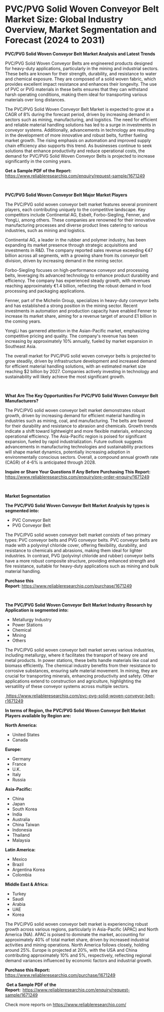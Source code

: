 <p><h1>PVC/PVG Solid Woven Conveyor Belt Market Size: Global Industry Overview, Market Segmentation and Forecast (2024 to 2031)</h1></p><p><strong>PVC/PVG Solid Woven Conveyor Belt Market Analysis and Latest Trends</strong></p>
<p><p>PVC/PVG Solid Woven Conveyor Belts are engineered products designed for heavy-duty applications, particularly in the mining and industrial sectors. These belts are known for their strength, durability, and resistance to water and chemical exposure. They are composed of a solid woven fabric, which provides excellent impact resistance and enhances their longevity. The use of PVC or PVG materials in these belts ensures that they can withstand harsh operating conditions, making them ideal for transporting various materials over long distances.</p><p>The PVC/PVG Solid Woven Conveyor Belt Market is expected to grow at a CAGR of 8% during the forecast period, driven by increasing demand in sectors such as mining, manufacturing, and logistics. The need for efficient and reliable material handling solutions has led to a surge in investments in conveyor systems. Additionally, advancements in technology are resulting in the development of more innovative and robust belts, further fueling market growth. The rising emphasis on automation and improved supply chain efficiency also supports this trend. As businesses continue to seek solutions that enhance productivity and reduce operational costs, the demand for PVC/PVG Solid Woven Conveyor Belts is projected to increase significantly in the coming years.</p></p>
<p><strong>Get a Sample PDF of the Report:&nbsp;</strong> <a href="https://www.reliableresearchiq.com/enquiry/request-sample/1671249?utm_campaign=1170&utm_medium=2&utm_source=Github&utm_content=ia&utm_term=27122024&utm_id=pvcpvg-solid-woven-conveyor-belt">https://www.reliableresearchiq.com/enquiry/request-sample/1671249</a></p>
<p>&nbsp;</p>
<p><strong>PVC/PVG Solid Woven Conveyor Belt Major Market Players</strong></p>
<p><p>The PVC/PVG solid woven conveyor belt market features several prominent players, each contributing uniquely to the competitive landscape. Key competitors include Continental AG, Esbelt, Forbo-Siegling, Fenner, and YongLi, among others. These companies are renowned for their innovative manufacturing processes and diverse product lines catering to various industries, such as mining and logistics.</p><p>Continental AG, a leader in the rubber and polymer industry, has been expanding its market presence through strategic acquisitions and investments in R&D. The company reported sales revenue exceeding €47 billion across all segments, with a growing share from its conveyor belt division, driven by increasing demand in the mining sector.</p><p>Forbo-Siegling focuses on high-performance conveyor and processing belts, leveraging its advanced technology to enhance product durability and efficiency. The company has experienced steady growth, with revenues reaching approximately €1.4 billion, reflecting the robust demand in food processing and packaging applications.</p><p>Fenner, part of the Michelin Group, specializes in heavy-duty conveyor belts and has established a strong position in the mining sector. Recent investments in automation and production capacity have enabled Fenner to increase its market share, aiming for a revenue target of around £1 billion in the coming years.</p><p>YongLi has garnered attention in the Asian-Pacific market, emphasizing competitive pricing and quality. The company's revenue has been increasing by approximately 10% annually, fueled by market expansion in Southeast Asia.</p><p>The overall market for PVC/PVG solid woven conveyor belts is projected to grow steadily, driven by infrastructure development and increased demand for efficient material handling solutions, with an estimated market size reaching $2 billion by 2027. Companies actively investing in technology and sustainability will likely achieve the most significant growth.</p></p>
<p>&nbsp;</p>
<p><strong>What Are The Key Opportunities For PVC/PVG Solid Woven Conveyor Belt Manufacturers?</strong></p>
<p><p>The PVC/PVG solid woven conveyor belt market demonstrates robust growth, driven by increasing demand for efficient material handling in industries such as mining, coal, and manufacturing. The belts are favored for their durability and resistance to abrasion and chemicals. Growth trends indicate a shift toward lightweight and more flexible materials, enhancing operational efficiency. The Asia-Pacific region is poised for significant expansion, fueled by rapid industrialization. Future outlook suggests advancements in manufacturing technologies and sustainability practices will shape market dynamics, potentially increasing adoption in environmentally conscious sectors. Overall, a compound annual growth rate (CAGR) of 4-6% is anticipated through 2028.</p></p>
<p><strong>Inquire or Share Your Questions If Any Before Purchasing This Report:</strong> <a href="https://www.reliableresearchiq.com/enquiry/pre-order-enquiry/1671249?utm_campaign=1170&utm_medium=2&utm_source=Github&utm_content=ia&utm_term=27122024&utm_id=pvcpvg-solid-woven-conveyor-belt">https://www.reliableresearchiq.com/enquiry/pre-order-enquiry/1671249</a></p>
<p>&nbsp;</p>
<p><strong>Market Segmentation</strong></p>
<p><strong>The PVC/PVG Solid Woven Conveyor Belt Market Analysis by types is segmented into:</strong></p>
<p><ul><li>PVC Conveyor Belt</li><li>PVG Conveyor Belt</li></ul></p>
<p><p>The PVC/PVG solid woven conveyor belt market consists of two primary types: PVC conveyor belts and PVG conveyor belts. PVC conveyor belts are made with a polyvinyl chloride cover, offering flexibility, durability, and resistance to chemicals and abrasions, making them ideal for lighter industries. In contrast, PVG (polyvinyl chloride and rubber) conveyor belts have a more robust composite structure, providing enhanced strength and fire resistance, suitable for heavy-duty applications such as mining and bulk material handling.</p></p>
<p><strong>Purchase this Report:&nbsp;</strong><a href="https://www.reliableresearchiq.com/purchase/1671249?utm_campaign=1170&utm_medium=2&utm_source=Github&utm_content=ia&utm_term=27122024&utm_id=pvcpvg-solid-woven-conveyor-belt">https://www.reliableresearchiq.com/purchase/1671249</a></p>
<p>&nbsp;</p>
<p><strong>The PVC/PVG Solid Woven Conveyor Belt Market Industry Research by Application is segmented into:</strong></p>
<p><ul><li>Metallurgy Industry</li><li>Power Stations</li><li>Chemical</li><li>Mining</li><li>Others</li></ul></p>
<p><p>The PVC/PVG solid woven conveyor belt market serves various industries, including metallurgy, where it facilitates the transport of heavy ore and metal products. In power stations, these belts handle materials like coal and biomass efficiently. The chemical industry benefits from their resistance to corrosive substances, ensuring safe material movement. In mining, they are crucial for transporting minerals, enhancing productivity and safety. Other applications extend to construction and agriculture, highlighting the versatility of these conveyor systems across multiple sectors.</p></p>
<p><a href="https://www.reliableresearchiq.com/pvc-pvg-solid-woven-conveyor-belt-r1671249?utm_campaign=1170&utm_medium=2&utm_source=Github&utm_content=ia&utm_term=27122024&utm_id=pvcpvg-solid-woven-conveyor-belt">&nbsp;https://www.reliableresearchiq.com/pvc-pvg-solid-woven-conveyor-belt-r1671249</a></p>
<p><strong>In terms of Region, the PVC/PVG Solid Woven Conveyor Belt Market Players available by Region are:</strong></p>
<p>
    <p> <strong> North America: </strong>
        <ul>
            <li>United States</li>
            <li>Canada</li>
        </ul>
        </p> 
    <p> <strong> Europe: </strong>
        <ul>
            <li>Germany</li>
            <li>France</li>
            <li>U.K.</li>
            <li>Italy</li>
            <li>Russia</li>
        </ul>
        </p> 
    <p> <strong> Asia-Pacific: </strong>
        <ul>
            <li>China</li>
            <li>Japan</li>
            <li>South Korea</li>
            <li>India</li>
            <li>Australia</li>
            <li>China Taiwan</li>
            <li>Indonesia</li>
            <li>Thailand</li>
            <li>Malaysia</li>
        </ul>
        </p> 
    <p> <strong> Latin America: </strong>
        <ul>
            <li>Mexico</li>
            <li>Brazil</li>
            <li>Argentina Korea</li>
            <li>Colombia</li>
        </ul>
        </p> 
    <p> <strong> Middle East & Africa: </strong>
        <ul>
            <li>Turkey</li>
            <li>Saudi</li>
            <li>Arabia</li>
            <li>UAE</li>
            <li>Korea</li>
        </ul>
    </p>
    </p>
<p><p>The PVC/PVG solid woven conveyor belt market is experiencing robust growth across various regions, particularly in Asia-Pacific (APAC) and North America (NA). APAC is poised to dominate the market, accounting for approximately 40% of total market share, driven by increased industrial activities and mining operations. North America follows closely, holding around 25%. Europe is projected at 20%, with the USA and China contributing approximately 10% and 5%, respectively, reflecting regional demand variances influenced by economic factors and industrial growth.</p></p>
<p><strong>Purchase this Report: </strong><a href="https://www.reliableresearchiq.com/purchase/1671249?utm_campaign=1170&utm_medium=2&utm_source=Github&utm_content=ia&utm_term=27122024&utm_id=pvcpvg-solid-woven-conveyor-belt">https://www.reliableresearchiq.com/purchase/1671249</a></p>
<p>&nbsp;<strong>Get a Sample PDF of the Report:&nbsp;&nbsp;</strong><a href="https://www.reliableresearchiq.com/enquiry/request-sample/1671249?utm_campaign=1170&utm_medium=2&utm_source=Github&utm_content=ia&utm_term=27122024&utm_id=pvcpvg-solid-woven-conveyor-belt">https://www.reliableresearchiq.com/enquiry/request-sample/1671249</a></p>
<p><strong></strong></p>
<p>Check more reports on <a href="https://www.reliableresearchiq.com/?utm_campaign=1170&utm_medium=2&utm_source=Github&utm_content=ia&utm_term=27122024&utm_id=pvcpvg-solid-woven-conveyor-belt">https://www.reliableresearchiq.com/</a></p>